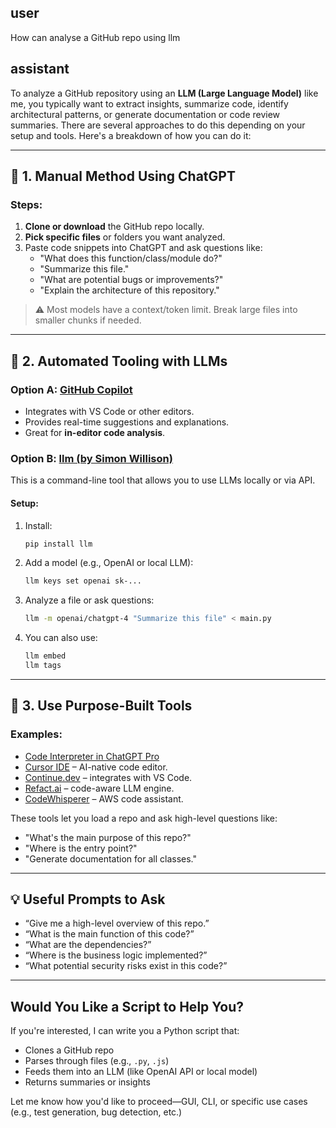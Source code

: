 ## user
How can analyse a GitHub repo using llm
## assistant

To analyze a GitHub repository using an **LLM (Large Language Model)** like me, you typically want to extract insights, summarize code, identify architectural patterns, or generate documentation or code review summaries. There are several approaches to do this depending on your setup and tools. Here's a breakdown of how you can do it:

---

## 🔧 **1. Manual Method Using ChatGPT**
### Steps:
1. **Clone or download** the GitHub repo locally.
2. **Pick specific files** or folders you want analyzed.
3. Paste code snippets into ChatGPT and ask questions like:
   - "What does this function/class/module do?"
   - "Summarize this file."
   - "What are potential bugs or improvements?"
   - "Explain the architecture of this repository."

> ⚠️ Most models have a context/token limit. Break large files into smaller chunks if needed.

---

## 🤖 **2. Automated Tooling with LLMs**
### Option A: [GitHub Copilot](https://github.com/features/copilot)
- Integrates with VS Code or other editors.
- Provides real-time suggestions and explanations.
- Great for **in-editor code analysis**.

### Option B: [llm (by Simon Willison)](https://github.com/simonw/llm)
This is a command-line tool that allows you to use LLMs locally or via API.

#### Setup:
1. Install:
   ```bash
   pip install llm
   ```
2. Add a model (e.g., OpenAI or local LLM):
   ```bash
   llm keys set openai sk-...
   ```

3. Analyze a file or ask questions:
   ```bash
   llm -m openai/chatgpt-4 "Summarize this file" < main.py
   ```

4. You can also use:
   ```bash
   llm embed
   llm tags
   ```

---

## 🧠 **3. Use Purpose-Built Tools**
### Examples:
- [Code Interpreter in ChatGPT Pro](https://openai.com/chatgpt)
- [Cursor IDE](https://www.cursor.sh/) – AI-native code editor.
- [Continue.dev](https://continue.dev/) – integrates with VS Code.
- [Refact.ai](https://refact.ai/) – code-aware LLM engine.
- [CodeWhisperer](https://aws.amazon.com/codewhisperer/) – AWS code assistant.

These tools let you load a repo and ask high-level questions like:
- "What's the main purpose of this repo?"
- "Where is the entry point?"
- "Generate documentation for all classes."

---

## 💡 Useful Prompts to Ask
- “Give me a high-level overview of this repo.”
- “What is the main function of this code?”
- “What are the dependencies?”
- “Where is the business logic implemented?”
- “What potential security risks exist in this code?”

---

## Would You Like a Script to Help You?
If you're interested, I can write you a Python script that:
- Clones a GitHub repo
- Parses through files (e.g., `.py`, `.js`)
- Feeds them into an LLM (like OpenAI API or local model)
- Returns summaries or insights

Let me know how you'd like to proceed—GUI, CLI, or specific use cases (e.g., test generation, bug detection, etc.)